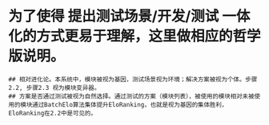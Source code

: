 
# 为了使得 提出测试场景/开发/测试 一体化的方式更易于理解，这里做相应的哲学版说明。
	## 相对进化论。本系统中，模块被视为基因，测试场景视为环境；解决方案被视为个体。步骤2.2, 步骤2.3 视为模块变异器。
	## 方案是否通过测试被视为自然选择。通过测试的方案（模块列表），被使用的模块相对未被使用的模块通过BatchElo算法集体提升EloRanking，也就是视为基因的集体胜利，EloRanking在2.2中是可见的。